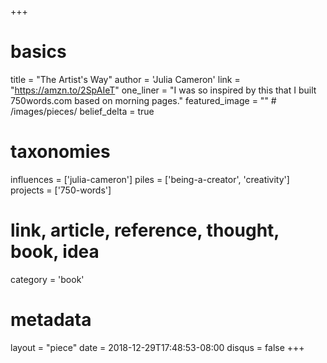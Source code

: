 +++
# basics
title     		 = "The Artist's Way"
author    		 = 'Julia Cameron'
link      		 = "https://amzn.to/2SpAIeT"
one_liner 		 = "I was so inspired by this that I built 750words.com based on morning pages."
featured_image = "" # /images/pieces/
belief_delta	 = true

# taxonomies
influences		 = ['julia-cameron']
piles     		 = ['being-a-creator', 'creativity']
projects			 = ['750-words']

# link, article, reference, thought, book, idea
category  		 = 'book'

# metadata
layout	    	 = "piece"
date      		 = 2018-12-29T17:48:53-08:00
disqus    		 = false
+++

